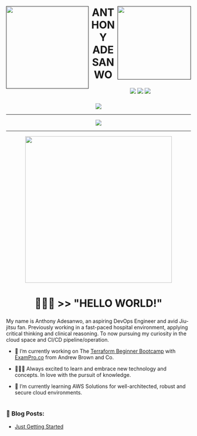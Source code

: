 <div id="header">
  <a href=""><img align="left" src="https://ucarecdn.com/97d01c68-01e4-445e-ad83-0e4c3e00c3da/-/preview/500x500/-/quality/smart_retina/-/format/auto/" height="225px" width="225px"></a>
  <a href=""><img align="right" src="https://ucarecdn.com/cd619ec1-2b7a-4861-85fb-21e38552ce42/-/flip/-/rotate/180/-/preview/3000x3000/-/border_radius/50p/-/format/auto/" height="200px" width="200px"></a>
  <h1 align="center">ANTHONY <!--<a href="https://aniwave.to/watch/hunter-x-hunter-2011.295/ep-1">🌓</a>--> ADESANWO</h1>
  <!--<div align="center">
    <a href="https://anthonyadesanwo.netlify.app"><img style="height:70px;width:70px;" src="https://ucarecdn.com/ab51f756-8a07-426e-be82-f94ce10bdf93/-/preview/500x500/-/quality/smart_retina/-/format/auto/"></a>
  </div>-->
  <div align="center">
    <a href="https://linkedin.com/in/anthonyadesanwo" alt="Linkedin" title="Linkedin">
        <img src="https://img.shields.io/badge/Linkedin-blue?style=for-the-badge&logo=linkedin&logoColor=white&link=https%3A%2F%2Flinkedin.com%2Fin%2Fanthonyadesanwo"/></a>
    <a href="https://anthonyadesanwo.netlify.app" alt="Website" title="Website">
        <img src="https://img.shields.io/badge/Website-000000?style=for-the-badge&logo=homebridge&logoColor=white&&link=https%3A%2F%2Fanthonyadesanwo.netlify.app"/></a>
    <a href="https://github.com/antonkomarev/github-profile-views-counter"><img src="https://komarev.com/ghpvc/?username=mobiusxxf&color=yellow&style=for-the-badge&label=profile+views"></a>
  </div>
</div>

###
<div align="center">
<!-- Typing SVG by DenverCoder1 - https://github.com/DenverCoder1/readme-typing-svg -->
    <a href="https://github.com/DenverCoder1/readme-typing-svg">
      <img src="https://readme-typing-svg.demolab.com/?lines=AWS%20and%20Azure%20Certified;Terraform%20Certified;Experience%20Coding%20with%20Python;Aspiring%20DevOps%20Engineer;&font=Fira%20Code&center=true&width=440&height=45&color=FFFFFF&vCenter=true&pause=500&size=22">
    </a>
</div>

<hr>

<div id="stats" align="center">
<a href="https://git.io/streak-stats"><img src="https://streak-stats-ig7f3dobo-mobiusxxf.vercel.app/?user=MobiusXXF&theme=highcontrast&border_radius=5&card_width=1000&fire=EB5454"></a>
</div>

  <!--
**MobiusXXF/MobiusXXF** is a ✨ _special_ ✨ repository because its `README.md` (this file) appears on your GitHub profile.
-->
</div>


<hr>

<div align="center">
  <img style="width:400px;" src="https://media2.giphy.com/media/dLolp8dtrYCJi/giphy.gif?cid=ecf05e47pab12g1727lmij1jk90wgpsmt576y7u5j8gduiiy&ep=v1_gifs_search&rid=giphy.gif&ct=g">
  <!-- <h3>👨🏾‍💻 HELLO WORLD!</h3>
  <hr style="width:10px;"> -->
  <h1 id="about-me">👨🏾‍💻 >> "HELLO WORLD!"</h1>
  
</div>

###
My name is Anthony Adesanwo, an aspiring DevOps Engineer and avid Jiu-jitsu fan. Previously working in a fast-paced hospital environment, applying critical thinking and clinical reasoning. To now pursuing my curiosity in the cloud space and CI/CD pipeline/operation.

- 🔭 I’m currently working on The <a href="https://terraform.cloudprojectbootcamp.com/">Terraform Beginner Bootcamp</a> with <a href="https://app.exampro.co/student/journey/terraform-cpb">ExamPro.co</a> from Andrew Brown and Co.

- 👨🏾‍💻 Always excited to learn and embrace new technology and concepts. In love with the pursuit of knowledge.

- 🌱 I’m currently learning AWS Solutions for well-architected, robust and secure cloud environments.
<!--- 📫 How to reach me: https://dev.to/thedevant https://medium.com/@adesanwoa https://codesandbox.io/u/mobiusxxf https://www.instagram.com/thedevant.og 
-->
#

### 📕 Blog Posts:
<!-- BLOG-POST-LIST:START -->
- [Just Getting Started](https://medium.com/@adesanwoa/just-getting-started-362ea0386bd3?source=rss-751ffb910c4f------2)
<!-- BLOG-POST-LIST:END -->
